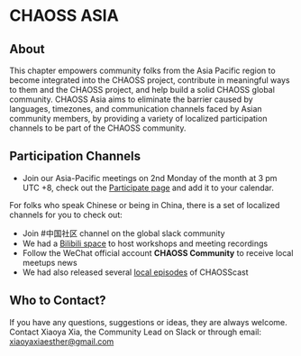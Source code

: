 # CHAOSS ASIA

## About

This chapter empowers community folks from the Asia Pacific region to become integrated into the CHAOSS project, contribute in meaningful ways to them and the CHAOSS project, and help build a solid CHAOSS global community. CHAOSS Asia aims to eliminate the barrier caused by languages, timezones, and communication channels faced by Asian community members, by providing a variety of localized participation channels to be part of the CHAOSS community.

## Participation Channels

- Join our Asia-Pacific meetings on 2nd Monday of the month at 3 pm UTC +8, check out the [Participate page](https://chaoss.community/participate/) and add it to your calendar.

For folks who speak Chinese or being in China, there is a set of localized channels for you to check out:
- Join #中国社区 channel on the global slack community
- We had a [Bilibili space](https://space.bilibili.com/1292724697?spm_id_from=333.33.b_73656375726974794f75744c696e6b.1) to host workshops and meeting recordings
- Follow the WeChat official account **CHAOSS Community** to receive local meetups news
- We had also released several [local episodes](https://www.xiaoyuzhoufm.com/podcast/6239354dc39130b3d9e01e44) of CHAOSScast


## Who to Contact?
If you have any questions, suggestions or ideas, they are always welcome. Contact Xiaoya Xia, the Community Lead on Slack or through email: xiaoyaxiaesther@gmail.com
